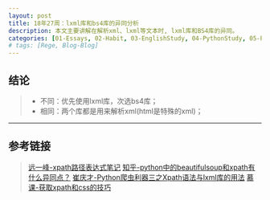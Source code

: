 ```yaml
---
layout: post
title: 18年27周：lxml库和bs4库的异同分析
description: 本文主要讲解在解析xml、lxml等文本时, lxml库和BS4库的异同。
categories: [01-Essays, 02-Habit, 03-EnglishStudy, 04-PythonStudy, 05-PythonLib, 06-MachineLearn, 07-DeepLearnFram, 08-RandomRearch, 09-Tools]
# tags: [Rege, Blog-Blog]
---
```


## 结论
> - 不同：优先使用lxml库，次选bs4库；
> - 相同：两个库都是用来解析xml(html是特殊的xml)；

---

## 参考链接
> [远一峰-xpath路径表达式笔记](http://www.ruanyifeng.com/blog/2009/07/xpath_path_expressions.html)
>  [知乎-python中的beautifulsoup和xpath有什么异同点？](https://www.zhihu.com/question/26494302)
> [崔庆才-Python爬虫利器三之Xpath语法与lxml库的用法](https://cuiqingcai.com/2621.html)
> [慕课-获取xpath和css的技巧](https://www.imooc.com/video/16638)
